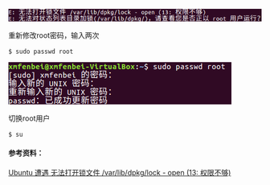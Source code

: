 
![](https://github.com/xmfenbei/images/blob/ubuntu/0001.png)

重新修改root密码，输入两次
```
$ sudo passwd root
```
![](https://github.com/xmfenbei/images/blob/ubuntu/0002.png)

切换root用户
```
$ su
```

#### 参考资料：
[Ubuntu 遭遇 无法打开锁文件 /var/lib/dpkg/lock - open (13: 权限不够)](https://blog.csdn.net/TDHypocrites/article/details/78046856)
